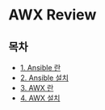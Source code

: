 # AWX Review

## 목차 ##
- [1. Ansible 란](https://github.com/andrewjin89/AWX_Review/blob/master/ch1.%20Ansible.md)
- [2. Ansible 설치](https://github.com/andrewjin89/AWX_Review/blob/master/ch2.%20Ansible_install.md)
- [3. AWX 란](https://github.com/andrewjin89/AWX_Review/blob/master/ch3.%20AWX.md)
- [4. AWX 설치](https://github.com/andrewjin89/AWX_Review/blob/master/ch4.%20AWX_install.md)